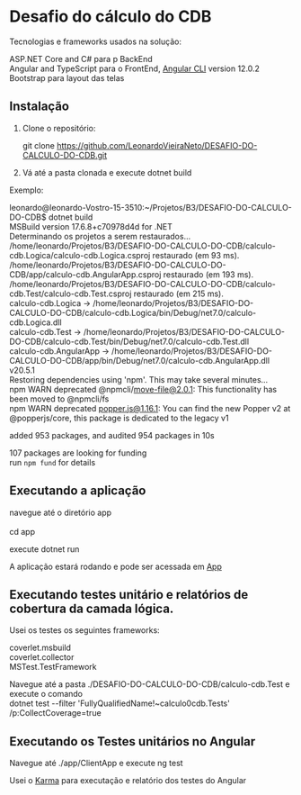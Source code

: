 # Desafio do cálculo do CDB

Tecnologias e frameworks usados na solução:

ASP.NET Core and C# para p BackEnd <br />
Angular and TypeScript para o FrontEnd, [Angular CLI](https://github.com/angular/angular-cli) version 12.0.2 <br />
Bootstrap para layout das telas <br />

## Instalação

1. Clone o repositório:

   git clone https://github.com/LeonardoVieiraNeto/DESAFIO-DO-CALCULO-DO-CDB.git

1. Vá até a pasta clonada e execute dotnet build 

Exemplo:

leonardo@leonardo-Vostro-15-3510:~/Projetos/B3/DESAFIO-DO-CALCULO-DO-CDB$ dotnet build <br />
MSBuild version 17.6.8+c70978d4d for .NET<br />
  Determinando os projetos a serem restaurados... <br />
  /home/leonardo/Projetos/B3/DESAFIO-DO-CALCULO-DO-CDB/calculo-cdb.Logica/calculo-cdb.Logica.csproj restaurado (em 93 ms). <br />
  /home/leonardo/Projetos/B3/DESAFIO-DO-CALCULO-DO-CDB/app/calculo-cdb.AngularApp.csproj restaurado (em 193 ms). <br />
  /home/leonardo/Projetos/B3/DESAFIO-DO-CALCULO-DO-CDB/calculo-cdb.Test/calculo-cdb.Test.csproj restaurado (em 215 ms). <br />
  calculo-cdb.Logica -> /home/leonardo/Projetos/B3/DESAFIO-DO-CALCULO-DO-CDB/calculo-cdb.Logica/bin/Debug/net7.0/calculo-cdb.Logica.dll <br />
  calculo-cdb.Test -> /home/leonardo/Projetos/B3/DESAFIO-DO-CALCULO-DO-CDB/calculo-cdb.Test/bin/Debug/net7.0/calculo-cdb.Test.dll <br />
  calculo-cdb.AngularApp -> /home/leonardo/Projetos/B3/DESAFIO-DO-CALCULO-DO-CDB/app/bin/Debug/net7.0/calculo-cdb.AngularApp.dll <br />
  v20.5.1 <br />
  Restoring dependencies using 'npm'. This may take several minutes... <br />
  npm WARN deprecated @npmcli/move-file@2.0.1: This functionality has been moved to @npmcli/fs <br />
  npm WARN deprecated popper.js@1.16.1: You can find the new Popper v2 at @popperjs/core, this package is dedicated to the legacy v1 <br />
  
  added 953 packages, and audited 954 packages in 10s <br />
  
  107 packages are looking for funding <br />
    run `npm fund` for details <br />

## Executando a aplicação 

navegue até o diretório app <br />  
cd app <br />

execute dotnet run  <br />

A aplicação estará rodando e pode ser acessada em [App](https://localhost:7129/) <br />

## Executando testes unitário e relatórios de cobertura da camada lógica. 

Usei os testes os seguintes frameworks: 

coverlet.msbuild <br />
coverlet.collector <br />
MSTest.TestFramework <br />

Navegue até a pasta ./DESAFIO-DO-CALCULO-DO-CDB/calculo-cdb.Test e execute o comando  <br />
dotnet test --filter 'FullyQualifiedName!~calculo0cdb.Tests' /p:CollectCoverage=true <br />

## Executando os Testes unitários no Angular

Navegue até ./app/ClientApp e execute ng test <br />

Usei o [Karma](https://karma-runner.github.io) para executação e relatório dos testes do Angular



